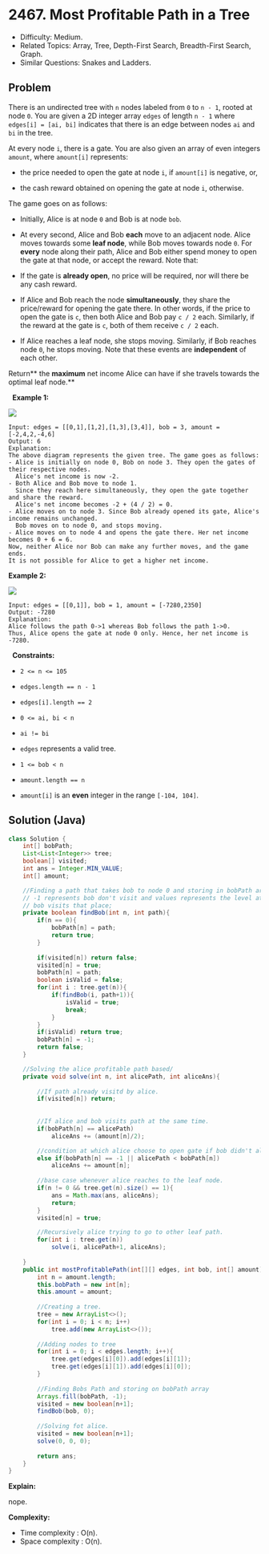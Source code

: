 # 2467. Most Profitable Path in a Tree

- Difficulty: Medium.
- Related Topics: Array, Tree, Depth-First Search, Breadth-First Search, Graph.
- Similar Questions: Snakes and Ladders.

## Problem

There is an undirected tree with ```n``` nodes labeled from ```0``` to ```n - 1```, rooted at node ```0```. You are given a 2D integer array ```edges``` of length ```n - 1``` where ```edges[i] = [ai, bi]``` indicates that there is an edge between nodes ```ai``` and ```bi``` in the tree.

At every node ```i```, there is a gate. You are also given an array of even integers ```amount```, where ```amount[i]``` represents:


	
- the price needed to open the gate at node ```i```, if ```amount[i]``` is negative, or,
	
- the cash reward obtained on opening the gate at node ```i```, otherwise.


The game goes on as follows:


	
- Initially, Alice is at node ```0``` and Bob is at node ```bob```.
	
- At every second, Alice and Bob **each** move to an adjacent node. Alice moves towards some **leaf node**, while Bob moves towards node ```0```.
	For **every** node along their path, Alice and Bob either spend money to open the gate at that node, or accept the reward. Note that:
	
		
- If the gate is **already open**, no price will be required, nor will there be any cash reward.
		
- If Alice and Bob reach the node **simultaneously**, they share the price/reward for opening the gate there. In other words, if the price to open the gate is ```c```, then both Alice and Bob pay ```c / 2``` each. Similarly, if the reward at the gate is ```c```, both of them receive ```c / 2``` each.
	
	
	
- If Alice reaches a leaf node, she stops moving. Similarly, if Bob reaches node ```0```, he stops moving. Note that these events are **independent** of each other.


Return** the **maximum** net income Alice can have if she travels towards the optimal leaf node.**

 
**Example 1:**

![](https://assets.leetcode.com/uploads/2022/10/29/eg1.png)

```
Input: edges = [[0,1],[1,2],[1,3],[3,4]], bob = 3, amount = [-2,4,2,-4,6]
Output: 6
Explanation: 
The above diagram represents the given tree. The game goes as follows:
- Alice is initially on node 0, Bob on node 3. They open the gates of their respective nodes.
  Alice's net income is now -2.
- Both Alice and Bob move to node 1. 
  Since they reach here simultaneously, they open the gate together and share the reward.
  Alice's net income becomes -2 + (4 / 2) = 0.
- Alice moves on to node 3. Since Bob already opened its gate, Alice's income remains unchanged.
  Bob moves on to node 0, and stops moving.
- Alice moves on to node 4 and opens the gate there. Her net income becomes 0 + 6 = 6.
Now, neither Alice nor Bob can make any further moves, and the game ends.
It is not possible for Alice to get a higher net income.
```

**Example 2:**

![](https://assets.leetcode.com/uploads/2022/10/29/eg2.png)

```
Input: edges = [[0,1]], bob = 1, amount = [-7280,2350]
Output: -7280
Explanation: 
Alice follows the path 0->1 whereas Bob follows the path 1->0.
Thus, Alice opens the gate at node 0 only. Hence, her net income is -7280. 
```

 
**Constraints:**


	
- ```2 <= n <= 105```
	
- ```edges.length == n - 1```
	
- ```edges[i].length == 2```
	
- ```0 <= ai, bi < n```
	
- ```ai != bi```
	
- ```edges``` represents a valid tree.
	
- ```1 <= bob < n```
	
- ```amount.length == n```
	
- ```amount[i]``` is an **even** integer in the range ```[-104, 104]```.



## Solution (Java)

```java
class Solution {
    int[] bobPath;
    List<List<Integer>> tree;
    boolean[] visited;
    int ans = Integer.MIN_VALUE;
    int[] amount;

    //Finding a path that takes bob to node 0 and storing in bobPath array;
    // -1 represents bob don't visit and values represents the level at which 
    // bob visits that place;
    private boolean findBob(int n, int path){
        if(n == 0){
            bobPath[n] = path;
            return true;
        }
        
        if(visited[n]) return false;
        visited[n] = true;
        bobPath[n] = path;
        boolean isValid = false;
        for(int i : tree.get(n)){
            if(findBob(i, path+1)){
                isValid = true;
                break;
            }
        }
        if(isValid) return true;
        bobPath[n] = -1;
        return false;   
    }

    //Solving the alice profitable path based/
    private void solve(int n, int alicePath, int aliceAns){
        
        //If path already visitd by alice.
        if(visited[n]) return;
        
        
        //If alice and bob visits path at the same time.
        if(bobPath[n] == alicePath)
            aliceAns += (amount[n]/2);

        //condition at which alice choose to open gate if bob didn't already.
        else if(bobPath[n] == -1 || alicePath < bobPath[n])
            aliceAns += amount[n];
        
        //base case whenever alice reaches to the leaf node.
        if(n != 0 && tree.get(n).size() == 1){
            ans = Math.max(ans, aliceAns);
            return;
        }
        visited[n] = true;

        //Recursively alice trying to go to other leaf path.
        for(int i : tree.get(n))
            solve(i, alicePath+1, aliceAns);
        
    }
    public int mostProfitablePath(int[][] edges, int bob, int[] amount) {
        int n = amount.length;
        this.bobPath = new int[n];
        this.amount = amount;
        
        //Creating a tree.
        tree = new ArrayList<>();
        for(int i = 0; i < n; i++)
            tree.add(new ArrayList<>());
        
        //Adding nodes to tree
        for(int i = 0; i < edges.length; i++){
            tree.get(edges[i][0]).add(edges[i][1]);
            tree.get(edges[i][1]).add(edges[i][0]);
        }
        
        //Finding Bobs Path and storing on bobPath array
        Arrays.fill(bobPath, -1);
        visited = new boolean[n+1];
        findBob(bob, 0);
        
        //Solving fot alice.
        visited = new boolean[n+1];
        solve(0, 0, 0);
        
        return ans;
    }
}
```

**Explain:**

nope.

**Complexity:**

* Time complexity : O(n).
* Space complexity : O(n).
